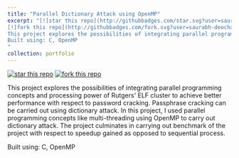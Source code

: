 ```yaml
---
title: "Parallel Dictionary Attack using OpenMP"
excerpt: "[![star this repo](http://githubbadges.com/star.svg?user=saurabh-deochake&repo=CS671)](https://github.com/saurabh-deochake/CS671)
[![fork this repo](http://githubbadges.com/fork.svg?user=saurabh-deochake&repo=comp-networks-project)](https://github.com/saurabh-deochake/CS671) <br/><br/>
This project explores the possibilities of integrating parallel programming concepts and processing power of Rutgers' ELF cluster to achieve better performance with respect to password cracking. Passphrase cracking can be carried out using dictionary attack.  
Built using: C, OpenMP
"
collection: portfolio
---
```

[![star this repo](http://githubbadges.com/star.svg?user=saurabh-deochake&repo=CS671)](https://github.com/saurabh-deochake/CS671)
[![fork this repo](http://githubbadges.com/fork.svg?user=saurabh-deochake&repo=comp-networks-project)](https://github.com/saurabh-deochake/CS671)

This project explores the possibilities of integrating parallel programming concepts and processing power of Rutgers' ELF cluster to achieve better performance with respect to password cracking. Passphrase cracking can be carried out using dictionary attack. In this project, I used parallel programming concepts like multi-threading using OpenMP to carry out dictionary attack. The project culminates in carrying out benchmark of the project with respect to speedup gained
as opposed to sequential process.

Built using: C, OpenMP
